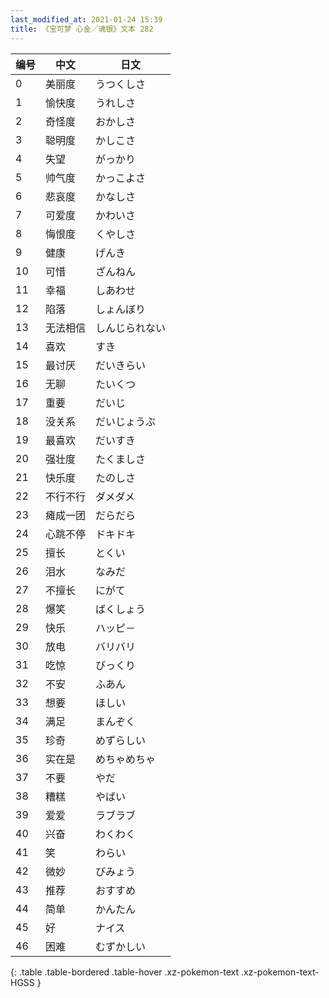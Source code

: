 ```yaml
---
last_modified_at: 2021-01-24 15:39
title: 《宝可梦 心金／魂银》文本 282
---
```

| 编号 | 中文 | 日文 |
| ---- | ---- | ---- |
| 0 | 美丽度 | うつくしさ |
| 1 | 愉快度 | うれしさ |
| 2 | 奇怪度 | おかしさ |
| 3 | 聪明度 | かしこさ |
| 4 | 失望 | がっかり |
| 5 | 帅气度 | かっこよさ |
| 6 | 悲哀度 | かなしさ |
| 7 | 可爱度 | かわいさ |
| 8 | 悔恨度 | くやしさ |
| 9 | 健康 | げんき |
| 10 | 可惜 | ざんねん |
| 11 | 幸福 | しあわせ |
| 12 | 陷落 | しょんぼり |
| 13 | 无法相信 | しんじられない |
| 14 | 喜欢 | すき |
| 15 | 最讨厌 | だいきらい |
| 16 | 无聊 | たいくつ |
| 17 | 重要 | だいじ |
| 18 | 没关系 | だいじょうぶ |
| 19 | 最喜欢 | だいすき |
| 20 | 强壮度 | たくましさ |
| 21 | 快乐度 | たのしさ |
| 22 | 不行不行 | ダメダメ |
| 23 | 瘫成一团 | だらだら |
| 24 | 心跳不停 | ドキドキ |
| 25 | 擅长 | とくい |
| 26 | 泪水 | なみだ |
| 27 | 不擅长 | にがて |
| 28 | 爆笑 | ばくしょう |
| 29 | 快乐 | ハッピ－ |
| 30 | 放电 | バリバリ |
| 31 | 吃惊 | びっくり |
| 32 | 不安 | ふあん |
| 33 | 想要 | ほしい |
| 34 | 满足 | まんぞく |
| 35 | 珍奇 | めずらしい |
| 36 | 实在是 | めちゃめちゃ |
| 37 | 不要 | やだ |
| 38 | 糟糕 | やばい |
| 39 | 爱爱 | ラブラブ |
| 40 | 兴奋 | わくわく |
| 41 | 笑 | わらい |
| 42 | 微妙 | びみょう |
| 43 | 推荐 | おすすめ |
| 44 | 简单 | かんたん |
| 45 | 好 | ナイス |
| 46 | 困难 | むずかしい |
{: .table .table-bordered .table-hover .xz-pokemon-text .xz-pokemon-text-HGSS }